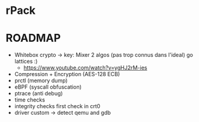 # rPack

# ROADMAP

- Whitebox crypto -> key:
	Mixer 2 algos (pas trop connus dans l'ideal) go lattices :)
	- https://www.youtube.com/watch?v=ygHJ2rM-ies
- Compression + Encryption (AES-128 ECB)
- prctl (memory dump)
- eBPF (syscall obfuscation)
- ptrace (anti debug)
- time checks
- integrity checks 
	first check in crt0
- driver custom -> detect qemu and gdb
